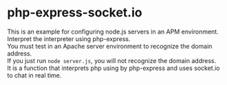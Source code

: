 # php-express-socket.io
This is an example for configuring node.js servers in an APM environment.  
Interpret the interpreter using php-express.  
You must test in an Apache server environment to recognize the domain address.   
If you just run ```node server.js```, you will not recognize the domain address.  
It is a function that interprets php using by php-express and uses socket.io to chat in real time.
